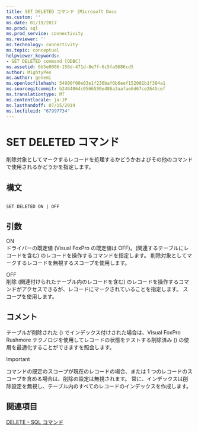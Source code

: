 ```yaml
---
title: SET DELETED コマンド |Microsoft Docs
ms.custom: ''
ms.date: 01/19/2017
ms.prod: sql
ms.prod_service: connectivity
ms.reviewer: ''
ms.technology: connectivity
ms.topic: conceptual
helpviewer_keywords:
- SET DELETED command [ODBC]
ms.assetid: 6b5e0086-156d-471d-8e7f-6c5fa9686cd5
author: MightyPen
ms.author: genemi
ms.openlocfilehash: 54900f00e03e1f236baf0b6eef152081b1f384a1
ms.sourcegitcommit: b2464064c0566590e486a3aafae6d67ce2645cef
ms.translationtype: MT
ms.contentlocale: ja-JP
ms.lasthandoff: 07/15/2019
ms.locfileid: "67997734"
---
```

# <a name="set-deleted-command"></a>SET DELETED コマンド
削除対象としてマークするレコードを処理するかどうかおよびその他のコマンドで使用されるかどうかを指定します。  
  
## <a name="syntax"></a>構文  
  
```  
  
SET DELETED ON | OFF  
```  
  
## <a name="arguments"></a>引数  
 ON  
 ドライバーの既定値 (Visual FoxPro の既定値は OFF)。(関連するテーブルにレコードを含む) のレコードを操作するコマンドを指定します。 削除対象としてマークするレコードを無視するスコープを使用します。  
  
 OFF  
 削除 (関連付けられたテーブル内のレコードを含む) のレコードを操作するコマンドがアクセスできるが、レコードにマークされていることを指定します。 スコープを使用します。  
  
## <a name="remarks"></a>コメント  
 テーブルが削除された () でインデックス付けされた場合は、Visual FoxPro Rushmore テクノロジを使用してレコードの状態をテストする削除済み () の使用を最適化することができますを照会します。  
  
> [!IMPORTANT]  
>  コマンドの既定のスコープが現在のレコードの場合、または 1 つのレコードのスコープを含める場合は、削除の設定は無視されます。 常に、インデックスは削除設定を無視し、テーブル内のすべてのレコードのインデックスを作成します。  
  
## <a name="see-also"></a>関連項目  
 [DELETE - SQL コマンド](../../odbc/microsoft/delete-sql-command.md)
